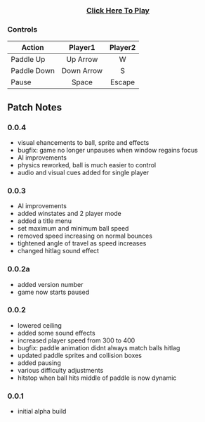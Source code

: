 

<h3 align="center"><a href="https://tkshehan.github.io/pong/pball.html"> Click Here To Play </a></h3>

### Controls

| Action | Player1 | Player2 |
| -------------|:-------------:|:-------------:|
| Paddle Up  | Up Arrow | W |
| Paddle Down | Down Arrow | S |
| Pause | Space | Escape |

## Patch Notes

### 0.0.4
- visual ehancements to ball, sprite and effects
- bugfix: game no longer unpauses when window regains focus
- AI improvements
- physics reworked, ball is much easier to control
- audio and visual cues added for single player

### 0.0.3
- AI improvements
- added winstates and 2 player mode
- added a title menu
- set maximum and minimum ball speed
- removed speed increasing on normal bounces
- tightened angle of travel as speed increases
- changed hitlag sound effect

### 0.0.2a
- added version number
- game now starts paused

### 0.0.2
- lowered ceiling
- added some sound effects
- increased player speed from 300 to 400
- bugfix: paddle animation didnt always match balls hitlag
- updated paddle sprites and collision boxes
- added pausing
- various difficulty adjustments
- hitstop when ball hits middle of paddle is now dynamic

### 0.0.1
- initial alpha build
